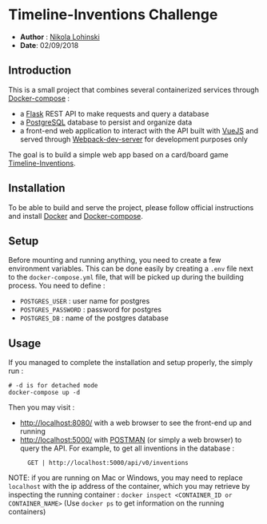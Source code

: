 # Timeline-Inventions Challenge

- **Author** : [Nikola Lohinski](http://github.com/NikolaLohinski)
- **Date**: 02/09/2018

## Introduction

This is a small project that combines several containerized services through [Docker-compose](https://docs.docker.com/compose/overview/) :
- a [Flask](http://flask.pocoo.org/) REST API to make requests and query a database
- a [PostgreSQL](https://www.postgresql.org/) database to persist and organize data
- a front-end web application to interact with the API built with [VueJS](https://vuejs.org/) and served through [Webpack-dev-server](https://github.com/webpack/webpack-dev-server) for development purposes only

The goal is to build a simple web app based on a card/board game [Timeline-Inventions](https://www.boardgamegeek.com/boardgame/85256/timeline-inventions).

## Installation

To be able to build and serve the project, please follow official instructions and install [Docker](https://docs.docker.com/install/) and [Docker-compose](https://docs.docker.com/compose/install/#install-compose).

## Setup

Before mounting and running anything, you need to create a few environment variables. This can be done easily by creating a `.env` file next to the `docker-compose.yml` file, that will be picked up during the building process. You need to define :
- `POSTGRES_USER` : user name for postgres
- `POSTGRES_PASSWORD` : password for postgres
- `POSTGRES_DB` : name of the postgres database

## Usage

If you managed to complete the installation and setup properly, the simply run :
```
# -d is for detached mode
docker-compose up -d
```
Then you may visit :
- [http://localhost:8080/](http://localhost:8080/) with a web browser to see the front-end up and running
- [http://localhost:5000/](http://localhost:5000/) with [POSTMAN](https://www.getpostman.com/) (or simply a web browser) to query the API. For example, to get all inventions in the database :
  ```
    GET | http://localhost:5000/api/v0/inventions
  ```
NOTE: if you are running on Mac or Windows, you may need to replace `localhost` with the ip address of the container, which you may retrieve by inspecting the running container : `docker inspect <CONTAINER_ID or CONTAINER_NAME>` (Use `docker ps` to get information on the running containers)
